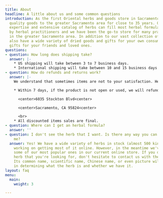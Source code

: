 ```yaml
---
title: About
headline: A little about us and some common questions
introduction: As the first Oriental herbs and goods store in Sacramento, we have provided
  quality goods to the greater Sacramento area for close to 35 years. Our years of
  expertise and extensive catalog of herbs can fill most herbal formulas provided
  by herbal practitioners and we have been the go-to store for many practitioners
  in the greater Sacramento area. In addition to our vast collection of herbs, we
  also have a wide variety of dried goods and gifts for your own consumption or as
  gifts for your friends and loved ones.
questions:
- question: How long does shipping take?
  answer: |-
    * US shipping will take between 3 to 7 business days.
    * International shipping will take between 10 and 15 business days.
- question: How do refunds and returns work?
  answer: |-
    We understand that sometimes items are not to your satisfaction. Here are our policies regarding refunds and returns:

    * Within 7 days, if the product is not open or used, we will refund the purchase amount upon receipt of the product back at our address:

      <center>6035 Stockton Blvd<center>

      <center>Sacramento, CA 95824<center>

      <br>
    * All discounted items sales are final.
- question: Where can I get an herbal formula?
  answer: ''
- question: I don't see the herb that I want. Is there any way you can get it for
    me?
  answer: Yes! We have a wide variety of herbs in stock (almost 500 kinds) and are
    working on getting most of it online. However, in the meantime we've provided
    some of our most popular ones in our current online store. If you don't see the
    herb that you're looking for, don't hesitate to contact us with the form below.
    Its common name, scientific name, Chinese name, or even picture will all help
    in determining what the herb is and whether we have it.
layout: faq
menu:
  main:
    weight: 3

---
```

